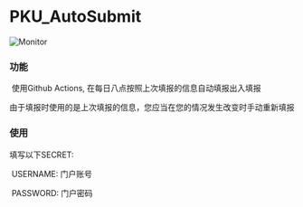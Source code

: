 # PKU_AutoSubmit

![Monitor](https://github.com/startkkkkkk/PKU_Health_Monitoring_AutoSubmit/workflows/Monitor/badge.svg)

### 功能 

​	使用Github Actions, 在每日八点按照上次填报的信息自动填报出入填报

​	由于填报时使用的是上次填报的信息，您应当在您的情况发生改变时手动重新填报


### 使用

填写以下SECRET:

​	USERNAME: 门户账号 

​	PASSWORD: 门户密码 


